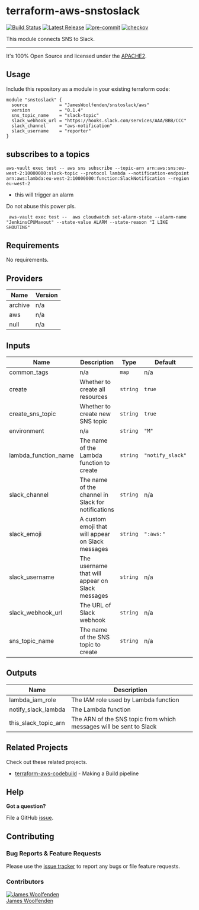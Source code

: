 # terraform-aws-snstoslack

[![Build Status](https://github.com/JamesWoolfenden/terraform-aws-snstoslack/workflows/Verify%20and%20Bump/badge.svg?branch=master)](https://github.com/JamesWoolfenden/terraform-aws-snstoslack)
[![Latest Release](https://img.shields.io/github/release/JamesWoolfenden/terraform-aws-snstoslack.svg)](https://github.com/JamesWoolfenden/terraform-aws-snstoslack/releases/latest)
[![pre-commit](https://img.shields.io/badge/pre--commit-enabled-brightgreen?logo=pre-commit&logoColor=white)](https://github.com/pre-commit/pre-commit)
[![checkov](https://img.shields.io/badge/checkov-verified-brightgreen)](https://www.checkov.io/)

This module connects SNS to Slack.

---

It's 100% Open Source and licensed under the [APACHE2](LICENSE).

## Usage

Include this repository as a module in your existing terraform code:

```hcl
module "snstoslack" {
  source            = "JamesWoolfenden/snstoslack/aws"
  version           = "0.1.4"
  sns_topic_name    = "slack-topic"
  slack_webhook_url = "https://hooks.slack.com/services/AAA/BBB/CCC"
  slack_channel     = "aws-notification"
  slack_username    = "reporter"
}
```

## subscribes to a topics

```cli
aws-vault exec test -- aws sns subscribe --topic-arn arn:aws:sns:eu-west-2:10000000:slack-topic --protocol lambda --notification-endpoint arn:aws:lambda:eu-west-2:10000000:function:SlackNotification --region eu-west-2
```

- this will trigger an alarm

Do not abuse this power pls.

```cli
 aws-vault exec test --  aws cloudwatch set-alarm-state --alarm-name "JenkinsCPUMaxout" --state-value ALARM --state-reason "I LIKE SHOUTING"
```

<!-- BEGINNING OF PRE-COMMIT-TERRAFORM DOCS HOOK -->

## Requirements

No requirements.

## Providers

| Name    | Version |
| ------- | ------- |
| archive | n/a     |
| aws     | n/a     |
| null    | n/a     |

## Inputs

| Name                 | Description                                        | Type     | Default          | Required |
| -------------------- | -------------------------------------------------- | -------- | ---------------- | :------: |
| common_tags          | n/a                                                | `map`    | n/a              |   yes    |
| create               | Whether to create all resources                    | `string` | `true`           |    no    |
| create_sns_topic     | Whether to create new SNS topic                    | `string` | `true`           |    no    |
| environment          | n/a                                                | `string` | `"M"`            |    no    |
| lambda_function_name | The name of the Lambda function to create          | `string` | `"notify_slack"` |    no    |
| slack_channel        | The name of the channel in Slack for notifications | `string` | n/a              |   yes    |
| slack_emoji          | A custom emoji that will appear on Slack messages  | `string` | `":aws:"`        |    no    |
| slack_username       | The username that will appear on Slack messages    | `string` | n/a              |   yes    |
| slack_webhook_url    | The URL of Slack webhook                           | `string` | n/a              |   yes    |
| sns_topic_name       | The name of the SNS topic to create                | `string` | n/a              |   yes    |

## Outputs

| Name                 | Description                                                        |
| -------------------- | ------------------------------------------------------------------ |
| lambda_iam_role      | The IAM role used by Lambda function                               |
| notify_slack_lambda  | The Lambda function                                                |
| this_slack_topic_arn | The ARN of the SNS topic from which messages will be sent to Slack |

<!-- END OF PRE-COMMIT-TERRAFORM DOCS HOOK -->

## Related Projects

Check out these related projects.

- [terraform-aws-codebuild](https://github.com/jameswoolfenden/terraform-aws-codebuild) - Making a Build pipeline

## Help

**Got a question?**

File a GitHub [issue](https://github.com/jameswoolfenden/terraform-aws-snstoslack/issues).

## Contributing

### Bug Reports & Feature Requests

Please use the [issue tracker](https://github.com/jameswoolfenden/terraform-aws-snstoslack/issues) to report any bugs or file feature requests.

### Contributors

[![James Woolfenden][jameswoolfenden_avatar]][jameswoolfenden_homepage]<br/>[James Woolfenden][jameswoolfenden_homepage]

[jameswoolfenden_homepage]: https://github.com/jameswoolfenden
[jameswoolfenden_avatar]: https://github.com/jameswoolfenden.png?size=150
[github]: https://github.com/jameswoolfenden
[linkedin]: https://www.linkedin.com/in/jameswoolfenden/
[twitter]: https://twitter.com/JimWoolfenden
[share_twitter]: https://twitter.com/intent/tweet/?text=terraform-aws-snstoslack&url=https://github.com/jameswoolfenden/terraform-aws-snstoslack
[share_linkedin]: https://www.linkedin.com/shareArticle?mini=true&title=terraform-aws-snstoslack&url=https://github.com/jameswoolfenden/terraform-aws-snstoslack
[share_reddit]: https://reddit.com/submit/?url=https://github.com/jameswoolfenden/terraform-aws-snstoslack
[share_facebook]: https://facebook.com/sharer/sharer.php?u=https://github.com/jameswoolfenden/terraform-aws-snstoslack
[share_email]: mailto:?subject=terraform-aws-snstoslack&body=https://github.com/jameswoolfenden/terraform-aws-snstoslack
